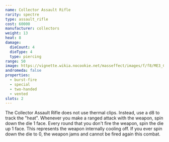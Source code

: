 ```yaml
---
name: Collector Assault Rifle
rarity: spectre
type: assault_rifle
cost: 60000
manufacturer: collectors
weight: 13
heat: 8
damage:
  dieCount: 4
  dieType: 4
  type: piercing
range: 50
image: https://vignette.wikia.nocookie.net/masseffect/images/f/f8/ME3_Collector_Assault_Rifle.png/revision/latest/scale-to-width-down/350?cb=20120317180554
andromeda: false
properties:
  - burst-fire
  - special
  - two-handed
  - vented
slots: 2
---
```

The Collector Assault Rifle does not use thermal clips. Instead, use a d8 to track the "heat". 
Whenever you make a ranged attack with the weapon, spin down the die 1 face. Every round that you 
don't fire the weapon, spin the die up 1 face. This represents the weapon internally cooling off. If 
you ever spin down the die to 0, the weapon jams and cannot be fired again this combat.